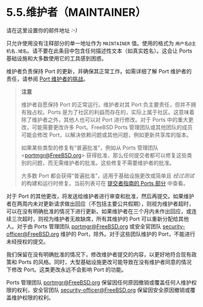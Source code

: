 # 5.5.维护者（MAINTAINER）

请在这里设置你的邮件地址 *:-)*

只允许使用没有注释部分的单一地址作为 `MAINTAINER` 值。使用的格式为 `用户名@主机名.域名`。请不要在此条目中包含任何描述性文本（如真实姓名）。这会让 Ports 基础设施和大多数使用它的工具感到困惑。

维护者负责保持 Port 的更新，并确保其正常工作。如需详细了解 Port 维护者的责任，请参阅 [Port 维护者的挑战](https://docs.freebsd.org/en/articles/contributing/#maintain-port)。

>**注意**
>
>维护者自愿保持 Port 的正常运行。维护者对其 Port 负主要责任，但并不拥有独占权。Ports 是为了社区的利益而存在的，实际上属于社区。这意味着除了维护者之外，其他人也可以对 Port 进行修改。对于 Ports 中的重大更改，可能需要更改许多 Port。FreeBSD Ports 管理团队或其他团队的成员可能会修改 Port，以解决依赖问题或其他问题，例如更新共享库的版本。
>
>如果某些类型的修复有“普遍批准”，例如从 Ports 管理团队 <[portmgr@FreeBSD.org](mailto:portmgr@FreeBSD.org)> 获得批准，那么任何提交者都可以修复这些类别的问题，而无需维护者的批准。这些修复不需要维护者的批准。
>
>大多数 Port 都会获得“普遍批准”，适用于基础设施更改或简单且 *经过测试* 的构建和运行时修复。当前列表可在 [提交者指南的 Ports 部分](https://docs.freebsd.org/en/articles/committers-guide/#ports-qa-misc-blanket-approval) 中查看。


对于 Port 的其他更改，将发送给维护者进行审查和批准，然后再提交。如果维护者在两周内未对更新请求做出回应（不包括主要公共假期），则视为维护者超时，可以在没有明确批准的情况下进行更新。如果维护者在三个月内未作出回应，或连续三次超时，则视为维护者无故缺席，所有其维护的 Port 可以重新分配给其他人。对于由 Ports 管理团队 [portmgr@FreeBSD.org](mailto:portmgr@FreeBSD.org) 或安全官团队 [security-officer@FreeBSD.org](mailto:security-officer@FreeBSD.org) 维护的 Port，除外。对于这些团队维护的 Port，不能进行未经授权的提交。

我们保留在没有明确批准的情况下，修改维护者提交的内容，以更好地符合现有政策和 Ports 的风格。同时，大型基础设施更改可能导致在没有维护者同意的情况下修改 Port。这类更改永远不会影响 Port 的功能。

Ports 管理团队 [portmgr@FreeBSD.org](mailto:portmgr@FreeBSD.org) 保留因任何原因撤销或覆盖任何人维护权限的权利，安全官团队 [security-officer@FreeBSD.org](mailto:security-officer@FreeBSD.org) 保留因安全原因撤销或覆盖维护权限的权利。
